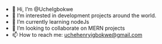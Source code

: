 - 👋 Hi, I’m @UcheIgbokwe
- 👀 I’m interested in development projects around the world.
- 🌱 I’m currently learning nodeJs
- 💞️ I’m looking to collaborate on MERN projects
- 📫 How to reach me: uchehenryigbokwe@gmail.com

<!---
UcheIgbokwe/UcheIgbokwe is a ✨ special ✨ repository because its `README.md` (this file) appears on your GitHub profile.
You can click the Preview link to take a look at your changes.
--->
